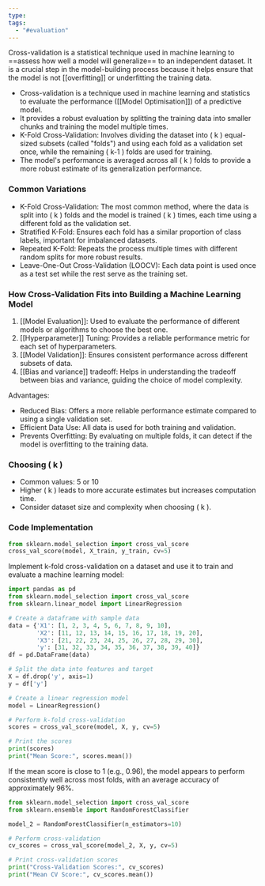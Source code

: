 ```yaml
---
type: 
tags:
  - "#evaluation"
---
```

Cross-validation is a statistical technique used in machine learning to ==assess how well a model will generalize== to an independent dataset. It is a crucial step in the model-building process because it helps ensure that the model is not [[overfitting]] or underfitting the training data.

- Cross-validation is a technique used in machine learning and statistics to evaluate the performance ([[Model Optimisation]]) of a predictive model.
- It provides a robust evaluation by splitting the training data into smaller chunks and training the model multiple times.
- K-Fold Cross-Validation: Involves dividing the dataset into \( k \) equal-sized subsets (called "folds") and using each fold as a validation set once, while the remaining \( k-1 \) folds are used for training.
- The model's performance is averaged across all \( k \) folds to provide a more robust estimate of its generalization performance.
### Common Variations

- K-Fold Cross-Validation: The most common method, where the data is split into \( k \) folds and the model is trained \( k \) times, each time using a different fold as the validation set.
- Stratified K-Fold: Ensures each fold has a similar proportion of class labels, important for imbalanced datasets.
- Repeated K-Fold: Repeats the process multiple times with different random splits for more robust results.
- Leave-One-Out Cross-Validation (LOOCV): Each data point is used once as a test set while the rest serve as the training set.

### How Cross-Validation Fits into Building a Machine Learning Model

1. [[Model Evaluation]]: Used to evaluate the performance of different models or algorithms to choose the best one.
2. [[Hyperparameter]] Tuning: Provides a reliable performance metric for each set of hyperparameters.
3. [[Model Validation]]: Ensures consistent performance across different subsets of data.
4. [[Bias and variance]] tradeoff: Helps in understanding the tradeoff between bias and variance, guiding the choice of model complexity.

Advantages:

- Reduced Bias: Offers a more reliable performance estimate compared to using a single validation set.
- Efficient Data Use: All data is used for both training and validation.
- Prevents Overfitting: By evaluating on multiple folds, it can detect if the model is overfitting to the training data.
### Choosing \( k \)

- Common values: 5 or 10
- Higher \( k \) leads to more accurate estimates but increases computation time.
- Consider dataset size and complexity when choosing \( k \).

### Code Implementation

```python
from sklearn.model_selection import cross_val_score
cross_val_score(model, X_train, y_train, cv=5)
```

Implement k-fold cross-validation on a dataset and use it to train and evaluate a machine learning model:

```python
import pandas as pd
from sklearn.model_selection import cross_val_score
from sklearn.linear_model import LinearRegression

# Create a dataframe with sample data
data = {'X1': [1, 2, 3, 4, 5, 6, 7, 8, 9, 10],
        'X2': [11, 12, 13, 14, 15, 16, 17, 18, 19, 20],
        'X3': [21, 22, 23, 24, 25, 26, 27, 28, 29, 30],
        'y': [31, 32, 33, 34, 35, 36, 37, 38, 39, 40]}
df = pd.DataFrame(data)

# Split the data into features and target
X = df.drop('y', axis=1)
y = df['y']

# Create a linear regression model
model = LinearRegression()

# Perform k-fold cross-validation
scores = cross_val_score(model, X, y, cv=5)

# Print the scores
print(scores)
print("Mean Score:", scores.mean())
```

If the mean score is close to 1 (e.g., 0.96), the model appears to perform consistently well across most folds, with an average accuracy of approximately 96%.

```python
from sklearn.model_selection import cross_val_score
from sklearn.ensemble import RandomForestClassifier

model_2 = RandomForestClassifier(n_estimators=10)

# Perform cross-validation
cv_scores = cross_val_score(model_2, X, y, cv=5)

# Print cross-validation scores
print("Cross-Validation Scores:", cv_scores)
print("Mean CV Score:", cv_scores.mean())
```



